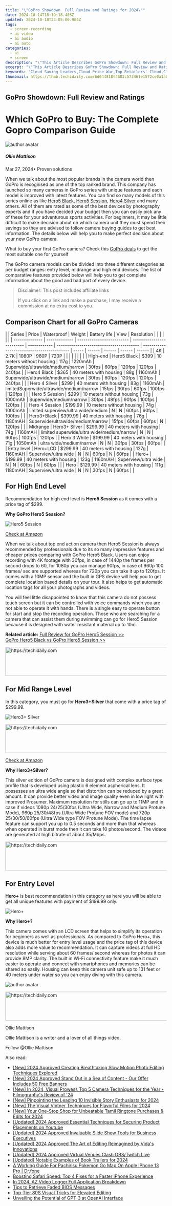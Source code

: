 ```yaml
---
title: "\"GoPro Showdown  Full Review and Ratings for 2024\""
date: 2024-10-14T18:19:18.405Z
updated: 2024-10-18T23:05:00.904Z
tags: 
  - screen-recording
  - ai video
  - ai audio
  - ai auto
categories: 
  - ai
  - screen
description: "\"This Article Describes GoPro Showdown: Full Review and Ratings for 2024\""
excerpt: "\"This Article Describes GoPro Showdown: Full Review and Ratings for 2024\""
keywords: "Cloud Saving Leaders,Cloud Price War,Top Retailers' Cloud,Cloud Sales Comparison,Cloud Retail Ranking,Savings Cloud Stores,Future Cloud Deals"
thumbnail: https://thmb.techidaily.com/6d644818f4603c573461e1572ce0a1a0270aa91bb3cb0a406132a63c5b84e5a5.jpg
---
```


## GoPro Showdown: Full Review and Ratings

# Which GoPro to Buy: The Complete Gopro Comparison Guide

![author avatar](https://images.wondershare.com/filmora/article-images/ollie-mattison.jpg)

##### Ollie Mattison

 Mar 27, 2024• Proven solutions

 When we talk about the most popular brands in the camera world then GoPro is recognised as one of the top ranked brand. This company has launched so many cameras in GoPro series with unique features and each model is improved with latest features. You can find so many models of this series online as like [Hero5 Black](https://tools.techidaily.com/wondershare/filmora/download/), [Hero5 Session](https://tools.techidaily.com/wondershare/filmora/download/), [Hero4 Silver](https://tools.techidaily.com/wondershare/filmora/download/) and many others. All of them are rated as some of the best devices by photography experts and if you have decided your budget then you can easily pick any of these for your adventurous sports activities. For beginners, it may be little difficult to make decision about on which camera unit they must spend their savings so they are advised to follow camera buying guides to get best information. The details below will help you to make perfect decision about your new GoPro camera.

 What to buy your first GoPro camera? Check this [GoPro deals](https://tools.techidaily.com/wondershare/filmora/download/) to get the most suitable one for yourself

 The GoPro camera models can be divided into three different categories as per budget ranges: entry level, midrange and high end devices. The list of comparative features provided below will help you to get complete information about the good and bad part of every device.

>  Disclaimer: This post includes affiliate links
>
>  If you click on a link and make a purchase, I may receive a commission at no extra cost to you.
>

## Comparison Chart for all GoPro Cameras

| |  Series      | Price         | Waterproof                | Weight                    | Battery life | View                                     | Resolution                                 |       |        |        |        |        |
| -------------- | ------------- | ------------------------- | ------------------------- | ------------ | ---------------------------------------- | ------------------------------------------ | ----- | ------ | ------ | ------ | ------ |
| 4K             | 2.7K          | 1080P                     | 960P                      | 720P         |                                          |                                            |       |        |        |        |        |
| High-end       | Hero5 Black   | $399                      | 10 meters without housing | 117g         | 1220mAh                                  | Superwide/ultrawide/medium/narrow          | 30fps | 60fps  | 120fps | 120fps | 240fps |
| Hero4 Black    | $365          | 40 meters with housing    | 88g                       | 1160mAh      | Superwide/ultrawide/medium/narrow        | 30fps                                      | 60fps | 120fps | 120fps | 240fps |        |
| Hero 4 Silver  | $299          | 40 meters with housing    | 83g                       | 1160mAh      | limitedSuperwide/ultrawide/medium/narrow | 15fps                                      | 30fps | 60fps  | 100fps | 120fps |        |
| Hero 5 Session | $299          | 10 meters without housing | 73g                       | 1000mAh      | Superwide/medium/narrow                  | 30fps                                      | 48fps | 90fps  | 100fps | 120fps |        |
| Hero 4 Session | $199.99       | 10 meters without housing | 74g                       | 1000mAh      | limited superview/ultra wide/medium      | N                                          | N     | 60fps  | 60fps  | 100fps |        |
| Hero3+Black    | $399.99       | 40 meters with housing    | 76g                       | 1180mAH      | Superwide/ultrawide/medium/narrow        | 15fps                                      | 60fps | 60fps  | N      | 120fps |        |
| Midrange       | Hero3+ Silver | $299.99                   | 40 meters with housing    | 74g          | 1160mAH                                  | limited superwide/ultra wide/medium/narrow | N     | N      | 60fps  | 100fps | 120fps |
| Hero 3 White   | $199.99       | 40 meters with housing    | 71g                       | 1050mAh      | ultra wide/medium/narrow                 | N                                          | N     | 30fps  | 30fps  | 60fps  |        |
| Entry level    | Hero+LCD      | $299.99                   | 40 meters with housing    | 127g         | 1160mAH                                  | Superview/ultra wide                       | N     | N      | 60fps  | N      | 60fps  |
| Hero+          | $199.99       | 40 meters with housing    | 123g                      | 1160mAH      | Superview/ultra wide                     | N                                          | N     | 60fps  | N      | 60fps  |        |
| Hero           | $129.99       | 40 meters with housing    | 111g                      | 1180mAH      | Superview/ultra wide                     | N                                          | N     | 30fps  | N      | 60fps  |        |

## For High End Level

 Recommendation for high end level is **Hero5 Session** as it comes with a price tag of $299.

 **Why GoPro Hero5 Session?**

![Hero5 Session](https://images.wondershare.com/filmora/article-images/gopro-hero-5-session.jpg)

[Check at Amazon](https://www.amazon.com/gp/product/B01LZTLCFX/ref=as%5Fli%5Ftl?ie=UTF8&tag=vs-flora-20&camp=1789&creative=9325&linkCode=as2&creativeASIN=B01LZTLCFX&linkId=ea1830f57bf7ee4f930b77258f8b3654)

 When we talk about top end action camera then Hero5 Session is always recommended by professionals due to its so many impressive features and cheaper prices comparing with GoPro Hero5 Black. Users can enjoy recording with 4K footage with 30fps, in case of 1440p the frames per second drops to 60, for 1080p you can manage 90fps, in case of 960p 100 frames/ sec are supported whereas for 720p you can take it up to 120fps. It comes with a 10MP sensor and the built in GPS device will help you to get complete location based details on your tour. It also helps to get automatic location tags for all your photographs and videos.

 You will feel little disappointed to know that this camera do not possess touch screen but it can be controlled with voice commands when you are not able to operate it with hands. There is a single easy to operate button for start and stop the recording operation. Those who are searching for a camera that can assist them during swimming can go for Hero5 Session because it is designed with water resistant material up to 10m.

**Related article:**
[Full Review for GoPro Hero5 Session >>](https://tools.techidaily.com/wondershare/filmora/download/)  
[GoPro Hero5 Black vs GoPro Hero5 Session >>](https://tools.techidaily.com/wondershare/filmora/download/)

<!-- affiliate ads begin -->
<a href="https://appsumo.8odi.net/c/5597632/2132160/7443" target="_top" id="2132160">
  <img src="//a.impactradius-go.com/display-ad/7443-2132160" border="0" alt="https://techidaily.com" width="600" height="90"/>
</a>
<img height="0" width="0" src="https://appsumo.8odi.net/i/5597632/2132160/7443" style="position:absolute;visibility:hidden;" border="0" />
<!-- affiliate ads end -->

## For Mid Range Level

 In this category, you must go for **Hero3+Silver** that come with a price tag of $299.99.

![Hero3+ Silver](https://images.wondershare.com/filmora/article-images/hero-3-plus-silver-editor.jpg)

<!-- affiliate ads begin -->
<a href="https://appsumo.8odi.net/c/5597632/2075461/7443" target="_top" id="2075461">
  <img src="//a.impactradius-go.com/display-ad/7443-2075461" border="0" alt="https://techidaily.com" width="728" height="90"/>
</a>
<img height="0" width="0" src="https://appsumo.8odi.net/i/5597632/2075461/7443" style="position:absolute;visibility:hidden;" border="0" />
<!-- affiliate ads end -->

[Check at Amazon](https://www.amazon.com/gp/product/B00F3F0EIU/ref=as%5Fli%5Ftl?ie=UTF8&tag=vs-flora-20&camp=1789&creative=9325&linkCode=as2&creativeASIN=B00F3F0EIU&linkId=a6f76e21fea068b3f8d375ef7ea7c8d0)

 **Why Hero3+Silver?**

 This silver edition of GoPro camera is designed with complex surface type profile that is developed using plastic 6 element aspherical lens. It possesses an ultra wide angle so that distortion can be reduced by a great amount. It can provide better video and image quality even in low light with improved Prosumer. Maximum resolution for stills can go up to 11MP and in case if videos 1080p 24/25/30fos (Ultra Wide, Narrow and Medium Protune Mode), 960p 25/30/48fps (Ultra Wide Protune FOV mode) and 720p 25/30/50/60fps (Ultra Wide type FOV Protune Mode). The time lapse feature can support you up to 0.5 seconds and more than that whereas when operated in burst mode then it can take 10 photos/second. The videos are generated at high bitrate of about 35/Mbps.

<!-- affiliate ads begin -->
<a href="https://appsumo.8odi.net/c/5597632/2144279/7443" target="_top" id="2144279">
  <img src="//a.impactradius-go.com/display-ad/7443-2144279" border="0" alt="https://techidaily.com" width="728" height="90"/>
</a>
<img height="0" width="0" src="https://appsumo.8odi.net/i/5597632/2144279/7443" style="position:absolute;visibility:hidden;" border="0" />
<!-- affiliate ads end -->

## For Entry Level

**Hero+** is best recommendation in this category as here you will be able to get all unique features with payment of $199.99 only.

![Hero+](https://images.wondershare.com/filmora/article-images/hero-plus-image.jpg)

 **Why Hero+?**

 This camera comes with an LCD screen that helps to simplify its operation for beginners as well as professionals. As compared to GoPro Hero+, this device is much better for entry level usage and the price tag of this device also adds more value to recommendation. It can capture videos at full HD resolution while serving about 60 frames/ second whereas for photos it can provide 8MP clarity. The built in Wi-Fi connectivity feature make it much easier to operate and connect with smartphones and memories can be shared so easily. Housing can keep this camera unit safe up to 131 feet or 40 meters under water so you can enjoy diving with this camera.

![author avatar](https://images.wondershare.com/filmora/article-images/ollie-mattison.jpg)

<!-- affiliate ads begin -->
<a href="https://aligracehair.sjv.io/c/5597632/1896560/19272" target="_top" id="1896560">
  <img src="//a.impactradius-go.com/display-ad/19272-1896560" border="0" alt="https://techidaily.com" width="728" height="90"/>
</a>
<img height="0" width="0" src="https://aligracehair.sjv.io/i/5597632/1896560/19272" style="position:absolute;visibility:hidden;" border="0" />
<!-- affiliate ads end -->

Ollie Mattison

Ollie Mattison is a writer and a lover of all things video.

Follow @Ollie Mattison


<ins class="adsbygoogle"
     style="display:block"
     data-ad-format="autorelaxed"
     data-ad-client="ca-pub-7571918770474297"
     data-ad-slot="1223367746"></ins>



<ins class="adsbygoogle"
     style="display:block"
     data-ad-client="ca-pub-7571918770474297"
     data-ad-slot="8358498916"
     data-ad-format="auto"
     data-full-width-responsive="true"></ins>


<span class="atpl-alsoreadstyle">Also read:</span>
<div><ul>
<li><a href="https://fox-friendly.techidaily.com/new-2024-approved-creating-breathtaking-slow-motion-photo-editing-techniques-explored/"><u>[New] 2024 Approved Creating Breathtaking Slow Motion Photo Editing Techniques Explored</u></a></li>
<li><a href="https://youtube-docs.techidaily.com/024-approved-stand-out-in-a-sea-of-content-our-offer-includes-50-free-banners/"><u>[New] 2024 Approved Stand Out in a Sea of Content - Our Offer Includes 50 Free Banners</u></a></li>
<li><a href="https://fox-friendly.techidaily.com/new-in-2024-visual-prowess-top-5-camera-techniques-for-the-year-filmographys-review-of-24/"><u>[New] In 2024, Visual Prowess Top 5 Camera Techniques for the Year - Filmography's Review of '24</u></a></li>
<li><a href="https://instagram-clips.techidaily.com/new-pinpointing-the-leading-10-invisible-story-enthusiasts-for-2024/"><u>[New] Pinpointing the Leading 10 Invisible Story Enthusiasts for 2024</u></a></li>
<li><a href="https://fox-friendly.techidaily.com/new-the-visual-vintner-techniques-for-flavorful-films-for-2024/"><u>[New] The Visual Vintner Techniques for Flavorful Films for 2024</u></a></li>
<li><a href="https://fox-friendly.techidaily.com/new-your-one-stop-shop-for-unbeatable-tamil-ringtone-purchases-and-edits-for-2024/"><u>[New] Your One-Stop Shop for Unbeatable Tamil Ringtone Purchases & Edits for 2024</u></a></li>
<li><a href="https://fox-friendly.techidaily.com/updated-2024-approved-essential-techniques-for-securing-product-placements-on-youtube/"><u>[Updated] 2024 Approved Essential Techniques for Securing Product Placements on Youtube</u></a></li>
<li><a href="https://fox-friendly.techidaily.com/updated-2024-approved-invaluable-slide-show-tools-for-business-executives/"><u>[Updated] 2024 Approved Invaluable Slide Show Tools for Business Executives</u></a></li>
<li><a href="https://fox-friendly.techidaily.com/updated-2024-approved-the-art-of-editing-reimagined-by-vidas-innovations/"><u>[Updated] 2024 Approved The Art of Editing Reimagined by Vida's Innovations</u></a></li>
<li><a href="https://visual-screen-recording.techidaily.com/updated-2024-approved-virtual-venues-clash-obstwitch-live/"><u>[Updated] 2024 Approved Virtual Venues Clash OBS/Twitch Live</u></a></li>
<li><a href="https://fox-cloud.techidaily.com/updated-notable-examples-of-book-trailers-for-2024/"><u>[Updated] Notable Examples of Book Trailers for 2024</u></a></li>
<li><a href="https://ios-pokemon-go.techidaily.com/a-working-guide-for-pachirisu-pokemon-go-map-on-apple-iphone-13-pro-drfone-by-drfone-virtual-ios/"><u>A Working Guide For Pachirisu Pokemon Go Map On Apple iPhone 13 Pro | Dr.fone</u></a></li>
<li><a href="https://fox-that.techidaily.com/boosting-safari-speed-top-4-fixes-for-a-faster-iphone-experience/"><u>Boosting Safari Speed: Top 4 Fixes for a Faster iPhone Experience</u></a></li>
<li><a href="https://desktop-recording.techidaily.com/in-2024-az-video-logger-full-application-breakdown/"><u>In 2024, AZ Video Logger Full Application Breakdown</u></a></li>
<li><a href="https://win11.techidaily.com/tips-to-retrieve-faded-bios-messages/"><u>Tips to Retrieve Faded BIOS Messages</u></a></li>
<li><a href="https://fox-friendly.techidaily.com/top-tier-80s-visual-tricks-for-elevated-editing/"><u>Top-Tier 80S Visual Tricks for Elevated Editing</u></a></li>
<li><a href="https://tech-revival.techidaily.com/unveiling-the-potential-of-gpt-3-at-openai-interface/"><u>Unveiling the Potential of GPT-3 at OpenAI Interface</u></a></li>
</ul></div>


